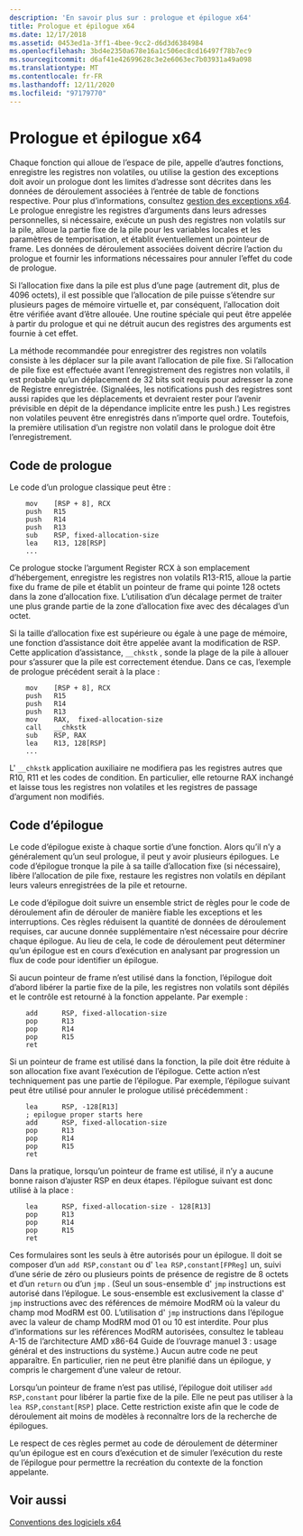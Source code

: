 ```yaml
---
description: 'En savoir plus sur : prologue et épilogue x64'
title: Prologue et épilogue x64
ms.date: 12/17/2018
ms.assetid: 0453ed1a-3ff1-4bee-9cc2-d6d3d6384984
ms.openlocfilehash: 3bd4e2350a678e16a1c506ec8cd16497f78b7ec9
ms.sourcegitcommit: d6af41e42699628c3e2e6063ec7b03931a49a098
ms.translationtype: MT
ms.contentlocale: fr-FR
ms.lasthandoff: 12/11/2020
ms.locfileid: "97179770"
---
```

# <a name="x64-prolog-and-epilog"></a>Prologue et épilogue x64

Chaque fonction qui alloue de l’espace de pile, appelle d’autres fonctions, enregistre les registres non volatiles, ou utilise la gestion des exceptions doit avoir un prologue dont les limites d’adresse sont décrites dans les données de déroulement associées à l’entrée de table de fonctions respective. Pour plus d’informations, consultez [gestion des exceptions x64](../build/exception-handling-x64.md). Le prologue enregistre les registres d’arguments dans leurs adresses personnelles, si nécessaire, exécute un push des registres non volatils sur la pile, alloue la partie fixe de la pile pour les variables locales et les paramètres de temporisation, et établit éventuellement un pointeur de frame. Les données de déroulement associées doivent décrire l’action du prologue et fournir les informations nécessaires pour annuler l’effet du code de prologue.

Si l’allocation fixe dans la pile est plus d’une page (autrement dit, plus de 4096 octets), il est possible que l’allocation de pile puisse s’étendre sur plusieurs pages de mémoire virtuelle et, par conséquent, l’allocation doit être vérifiée avant d’être allouée. Une routine spéciale qui peut être appelée à partir du prologue et qui ne détruit aucun des registres des arguments est fournie à cet effet.

La méthode recommandée pour enregistrer des registres non volatils consiste à les déplacer sur la pile avant l’allocation de pile fixe. Si l’allocation de pile fixe est effectuée avant l’enregistrement des registres non volatils, il est probable qu’un déplacement de 32 bits soit requis pour adresser la zone de Registre enregistrée. (Signalées, les notifications push des registres sont aussi rapides que les déplacements et devraient rester pour l’avenir prévisible en dépit de la dépendance implicite entre les push.) Les registres non volatiles peuvent être enregistrés dans n’importe quel ordre. Toutefois, la première utilisation d’un registre non volatil dans le prologue doit être l’enregistrement.

## <a name="prolog-code"></a>Code de prologue

Le code d’un prologue classique peut être :

```MASM
    mov    [RSP + 8], RCX
    push   R15
    push   R14
    push   R13
    sub    RSP, fixed-allocation-size
    lea    R13, 128[RSP]
    ...
```

Ce prologue stocke l’argument Register RCX à son emplacement d’hébergement, enregistre les registres non volatils R13-R15, alloue la partie fixe du frame de pile et établit un pointeur de frame qui pointe 128 octets dans la zone d’allocation fixe. L’utilisation d’un décalage permet de traiter une plus grande partie de la zone d’allocation fixe avec des décalages d’un octet.

Si la taille d’allocation fixe est supérieure ou égale à une page de mémoire, une fonction d’assistance doit être appelée avant la modification de RSP. Cette application d’assistance, `__chkstk` , sonde la plage de la pile à allouer pour s’assurer que la pile est correctement étendue. Dans ce cas, l’exemple de prologue précédent serait à la place :

```MASM
    mov    [RSP + 8], RCX
    push   R15
    push   R14
    push   R13
    mov    RAX,  fixed-allocation-size
    call   __chkstk
    sub    RSP, RAX
    lea    R13, 128[RSP]
    ...
```

L' `__chkstk` application auxiliaire ne modifiera pas les registres autres que R10, R11 et les codes de condition. En particulier, elle retourne RAX inchangé et laisse tous les registres non volatiles et les registres de passage d’argument non modifiés.

## <a name="epilog-code"></a>Code d’épilogue

Le code d’épilogue existe à chaque sortie d’une fonction. Alors qu’il n’y a généralement qu’un seul prologue, il peut y avoir plusieurs épilogues. Le code d’épilogue tronque la pile à sa taille d’allocation fixe (si nécessaire), libère l’allocation de pile fixe, restaure les registres non volatils en dépilant leurs valeurs enregistrées de la pile et retourne.

Le code d’épilogue doit suivre un ensemble strict de règles pour le code de déroulement afin de dérouler de manière fiable les exceptions et les interruptions. Ces règles réduisent la quantité de données de déroulement requises, car aucune donnée supplémentaire n’est nécessaire pour décrire chaque épilogue. Au lieu de cela, le code de déroulement peut déterminer qu’un épilogue est en cours d’exécution en analysant par progression un flux de code pour identifier un épilogue.

Si aucun pointeur de frame n’est utilisé dans la fonction, l’épilogue doit d’abord libérer la partie fixe de la pile, les registres non volatils sont dépilés et le contrôle est retourné à la fonction appelante. Par exemple :

```MASM
    add      RSP, fixed-allocation-size
    pop      R13
    pop      R14
    pop      R15
    ret
```

Si un pointeur de frame est utilisé dans la fonction, la pile doit être réduite à son allocation fixe avant l’exécution de l’épilogue. Cette action n’est techniquement pas une partie de l’épilogue. Par exemple, l’épilogue suivant peut être utilisé pour annuler le prologue utilisé précédemment :

```MASM
    lea      RSP, -128[R13]
    ; epilogue proper starts here
    add      RSP, fixed-allocation-size
    pop      R13
    pop      R14
    pop      R15
    ret
```

Dans la pratique, lorsqu’un pointeur de frame est utilisé, il n’y a aucune bonne raison d’ajuster RSP en deux étapes. l’épilogue suivant est donc utilisé à la place :

```MASM
    lea      RSP, fixed-allocation-size - 128[R13]
    pop      R13
    pop      R14
    pop      R15
    ret
```

Ces formulaires sont les seuls à être autorisés pour un épilogue. Il doit se composer d’un `add RSP,constant` ou d' `lea RSP,constant[FPReg]` un, suivi d’une série de zéro ou plusieurs points de présence de registre de 8 octets et d’un `return` ou d’un `jmp` . (Seul un sous-ensemble d' `jmp` instructions est autorisé dans l’épilogue. Le sous-ensemble est exclusivement la classe d' `jmp` instructions avec des références de mémoire ModRM où la valeur du champ mod ModRM est 00. L’utilisation d' `jmp` instructions dans l’épilogue avec la valeur de champ ModRM mod 01 ou 10 est interdite. Pour plus d’informations sur les références ModRM autorisées, consultez le tableau A-15 de l’architecture AMD x86-64 Guide de l’ouvrage manuel 3 : usage général et des instructions du système.) Aucun autre code ne peut apparaître. En particulier, rien ne peut être planifié dans un épilogue, y compris le chargement d’une valeur de retour.

Lorsqu’un pointeur de frame n’est pas utilisé, l’épilogue doit utiliser `add RSP,constant` pour libérer la partie fixe de la pile. Elle ne peut pas utiliser à la `lea RSP,constant[RSP]` place. Cette restriction existe afin que le code de déroulement ait moins de modèles à reconnaître lors de la recherche de épilogues.

Le respect de ces règles permet au code de déroulement de déterminer qu’un épilogue est en cours d’exécution et de simuler l’exécution du reste de l’épilogue pour permettre la recréation du contexte de la fonction appelante.

## <a name="see-also"></a>Voir aussi

[Conventions des logiciels x64](x64-software-conventions.md)

